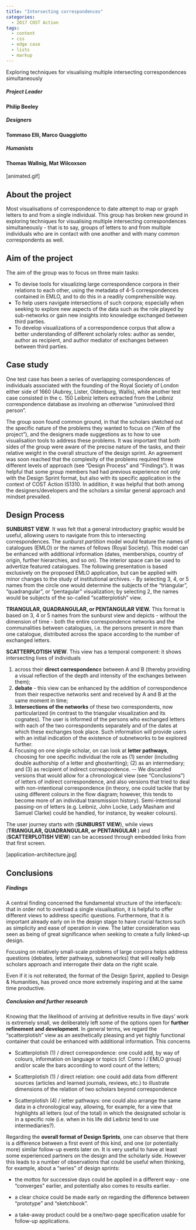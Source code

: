 ```yaml
---
title: "Intersecting correspondences"
categories:
  - 2017 COST Action
tags:
  - content
  - css
  - edge case
  - lists
  - markup
---
```


Exploring techniques for visualising multiple intersecting correspondences simultaneously

##### Project Leader

#### Philip Beeley

##### Designers

#### Tommaso Elli, Marco Quaggiotto

##### Humanists

#### Thomas Wallnig, Mat Wilcoxson

[animated.gif]

## About the project

Most visualisations of correspondence to date attempt to map or graph letters to and from a single individual. This group has broken new ground in exploring techniques for visualising multiple intersecting correspondences simultaneously - that is to say, groups of letters to and from multiple individuals who are in contact with one another and with many common correspondents as well.

## **Aim of the project**

The aim of the group was to focus on three main tasks:

- To devise tools for visualizing large correspondence corpora in their relations to each other, using the metadata of 4-5 correspondences contained in EMLO, and to do this in a readily comprehensible way.
- To help users navigate intersections of such corpora; especially when seeking to explore new aspects of the data such as the role played by sub-networks or gain new insights into knowledge exchanged between third parties.
- To develop visualizations of a correspondence corpus that allow a better understanding of different scholarly roles: author as sender, author as recipient, and author mediator of exchanges between between third parties.

## **Case study**

One test case has been a series of overlapping correspondences of individuals associated with the founding of the Royal Society of London either side of 1660 (Aubrey, Lister, Oldenburg, Wallis), while another test case consisted in the c. 150 Leibniz letters extracted from the Leibniz correspondence database as involving an otherwise “uninvolved third person”.

The group soon found common ground, in that the scholars sketched out the specific nature of the problems they wanted to focus on (“Aim of the project”), and the designers made suggestions as to how to use visualisation tools to address these problems. It was important that both sides of the group were aware of the precise nature of the tasks, and their relative weight in the overall structure of the design sprint. An agreement was soon reached that the complexity of the problems required three different levels of approach (see “Design Process” and “Findings”).
It was helpful that some group members had had previous experience not only with the Design Sprint format, but also with its specific application in the context of COST Action IS1310. In addition, it was helpful that both among the designers/developers and the scholars a similar general approach and mindset prevailed.

## Design Process

**SUNBURST VIEW**. It was felt that a general introductory graphic would be useful, allowing users to navigate from this to intersecting correspondences. The *sunburst partition* model would feature the names of  catalogues (EMLO) or the names of fellows (Royal Society). This model can be enhanced with additional information (dates, memberships, country of origin, further hierarchies, and so on). The interior space can be used to advertize featured catalogues. The following presentation is based exclusively on the proposed EMLO application, but can be applied with minor changes to the study of institutional archives. - By selecting 3, 4, or 5 names from the circle one would determine the subjects of the “triangular”, “quadrangular”, or “pentagular” visualization; by selecting 2, the names would be subjects of the so-called “scatterplotish” view.

**TRIANGULAR, QUADRANGULAR, or PENTANGULAR  VIEW.** This format is based on 3, 4 or 5 names from the sunburst view and depicts - without the dimension of time - both the entire correspondence networks and the communalities between catalogues, i.e. the persons present in more than one catalogue, distributed across the space according to the number of exchanged letters.

**SCATTERPLOTISH VIEW**. This view has a temporal component: it shows intersecting lives of individuals

1. across their **direct correspondenc**e between A and B (thereby providing a visual reflection of the depth and intensity of the exchanges between them);
2. **debate** - this view can be enhanced by the addition of correspondence from their respective networks sent and received by A and B at the same moment in time;
3. **Intersections of the networks** of these two correspondents, now particularized (in contrast to the triangular visualization and its cognates). The user is informed of the persons who exchanged letters with each of the two correspondents separately and of the dates at which these exchanges took place. Such information will provide users with an initial indication of the existence of subnetworks to be explored further.
4. Focusing on one single scholar, on can look at **letter pathways**, choosing for one specific individual the role as (1) sender (including double authorship of a letter and ghostwriting); (2) as an intermediary; and (3) as recipient of indirect correspondence. -- We discarded versions that would allow for a chronological view (see “Conclusions”) of letters of indirect correspondence, and also versions that tried to deal with non-intentional correspondence (in theory, one could tackle that by using different colours in the flow diagram; however, this tends to become more of an individual transmission history). Semi-intentional passing-on of letters (e.g. Leibniz, John Locke, Lady Masham and Samuel Clarke) could be handled, for instance, by weaker colours).

The user journey starts with (**SUNBURST VIEW**), while views (**TRIANGULAR, QUADRANGULAR, or PENTANGULAR** ) and (**SCATTERPLOTISH VIEW**) can be accessed through embedded links from that first screen.

[application-architecture.jpg]

## **Conclusions**

##### Findings

A central finding concerned the fundamental structure of the interface/s: that in order not to overload a single visualisation, it is helpful to offer different views to address specific questions. Furthermore, that it is important already early on in the design stage to have crucial factors such as simplicity and ease of operation in view. The latter consideration was seen as being of great significance when seeking to create a fully linked-up design.    

Focusing on relatively small-scale problems of large corpora helps address questions (debates, letter pathways, subnetworks) that will really help scholars approach and interrogate their data on the right scale.

Even if it is not reiterated, the format of the Design Sprint, applied to Design & Humanities, has proved once more extremely inspiring and at the same time productive.

##### Conclusion and further research

Knowing that the likelihood of arriving at definitive results in five days’ work is extremely small, we deliberately left some of the options open for **further refinement and development**. In general terms, we regard the “scatterplotish” view as an aesthetically pleasing and yet highly functional container that could be enhanced with additional information. This concerns

- Scatterplotish (1) / direct correspondence: one could add, by way of colours, information on language or topics (cf. Como I / EMLO group) and/or scale the bars according to word count of the letters;

- Scatterplotish (1) / direct relation: one could add data from different sources (articles and learned journals, reviews, etc.) to illustrate dimensions of the relation of two scholars beyond correspondence

- Scatterplotish (4) / letter pathways: one could also arrange the same data in a chronological way, allowing, for example, for a view that highlights all letters (out of the total) in which the designated scholar is in a specific role (i.e. when in his life did Leibniz tend to use intermediaries?).

Regarding the **overall format of Design Sprints**, one can observe that there is a difference between a first event of this kind, and one (or potentially more) similar follow-up events later on. It is very useful to have at least some experienced partners on the design and the scholarly side. However this leads to a number of observations that could be useful when thinking, for example, about a “series” of design sprints:

- the mottos for successive days could be applied in a different way - one “converges” earlier, and potentially also comes to results earlier.

- a clear choice could be made early on regarding the difference between “prototype” and “sketchbook”.

- a take-away product could be a one/two-page specification usable for follow-up applications.
